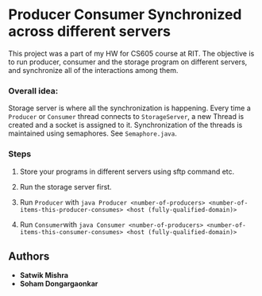 # Producer Consumer Synchronized across different servers 
This project was a part of my HW for CS605 course at  RIT. The objective is to run producer, consumer and the storage program on different servers, and synchronize all of the interactions among them. 

### Overall idea: 
Storage server is where all the synchronization is happening. 
Every time a `Producer` or `Consumer` thread connects to `StorageServer`, a new Thread is created and a socket is assigned to it. Synchronization of the threads is maintained using semaphores. See `Semaphore.java`.

### Steps
1. Store your programs in different servers using sftp command etc. 
2. Run the storage server first.
3. Run `Producer` with 
`java Producer <number-of-producers> <number-of-items-this-producer-consumes> <host (fully-qualified-domain)>` 

4. Run `Consumer`with 
`java Consumer <number-of-producers> <number-of-items-this-consumer-consumes> <host (fully-qualified-domain)>`

## Authors

* **Satwik Mishra**
* **Soham Dongargaonkar**

